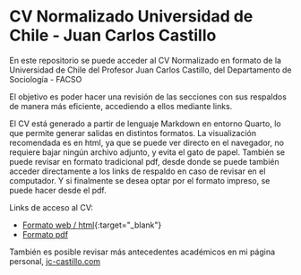 # CV Normalizado Universidad de Chile - Juan Carlos Castillo

En este repositorio se puede acceder al CV Normalizado en formato de la Universidad de Chile del Profesor Juan Carlos Castillo, del Departamento de Sociología - FACSO

El objetivo es poder hacer una revisión de las secciones con sus respaldos de manera más eficiente, accediendo a ellos mediante links. 

El CV está generado a partir de lenguaje Markdown en entorno Quarto, lo que permite generar salidas en distintos formatos. La visualización recomendada es en html, ya que se puede ver directo en el navegador, no requiere bajar ningún archivo adjunto, y evita el gato de papel. También se puede revisar en formato tradicional pdf, desde donde se puede también acceder directamente a los links de respaldo en caso de revisar en el computador. Y si finalmente se desea optar por el formato impreso, se puede hacer desde el pdf.

Links de acceso al CV:

- [Formato web / html](https://juancarloscastillo.github.io/jerarquizacion-uch/jerarquizacion.html){:target="_blank"} 
- [Formato pdf](https://juancarloscastillo.github.io/jerarquizacion-uch/jerarquizacion.pdf)

También es posible revisar más antecedentes académicos en mi página personal, [jc-castillo.com](https://jc-castillo.com/) 
